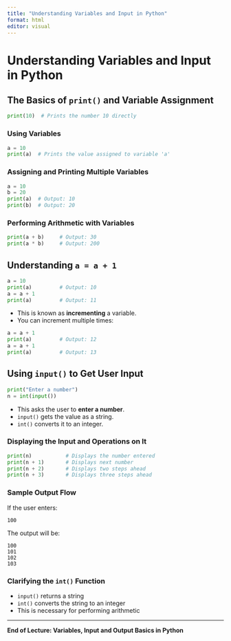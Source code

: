 ```yaml
---
title: "Understanding Variables and Input in Python"
format: html
editor: visual
---
```


# Understanding Variables and Input in Python

## The Basics of `print()` and Variable Assignment

```python
print(10)  # Prints the number 10 directly
```

### Using Variables
```python
a = 10
print(a)  # Prints the value assigned to variable 'a'
```

### Assigning and Printing Multiple Variables
```python
a = 10
b = 20
print(a)  # Output: 10
print(b)  # Output: 20
```

### Performing Arithmetic with Variables
```python
print(a + b)     # Output: 30
print(a * b)     # Output: 200
```

## Understanding `a = a + 1`

```python
a = 10
print(a)         # Output: 10
a = a + 1
print(a)         # Output: 11
```

- This is known as **incrementing** a variable.
- You can increment multiple times:

```python
a = a + 1
print(a)         # Output: 12
a = a + 1
print(a)         # Output: 13
```

## Using `input()` to Get User Input

```python
print("Enter a number")
n = int(input())
```

- This asks the user to **enter a number**.
- `input()` gets the value as a string.
- `int()` converts it to an integer.

### Displaying the Input and Operations on It

```python
print(n)           # Displays the number entered
print(n + 1)       # Displays next number
print(n + 2)       # Displays two steps ahead
print(n + 3)       # Displays three steps ahead
```

### Sample Output Flow

If the user enters:
```
100
```
The output will be:
```
100
101
102
103
```

### Clarifying the `int()` Function
- `input()` returns a string
- `int()` converts the string to an integer
- This is necessary for performing arithmetic

---

**End of Lecture: Variables, Input and Output Basics in Python**
